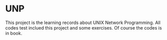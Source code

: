 # UNP
This project is the learning records about UNIX Network Programming.
All codes test inclued this project and some exercises.
Of course the codes is in book.

